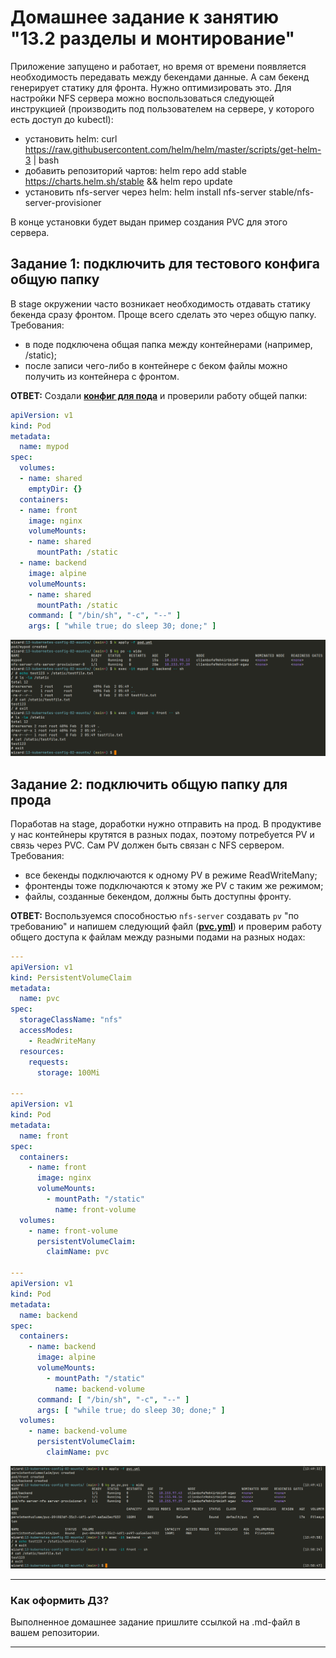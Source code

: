 # Домашнее задание к занятию "13.2 разделы и монтирование"

Приложение запущено и работает, но время от времени появляется необходимость передавать между бекендами данные. А сам бекенд генерирует статику для фронта. Нужно оптимизировать это.
Для настройки NFS сервера можно воспользоваться следующей инструкцией (производить под пользователем на сервере, у которого есть доступ до kubectl):

* установить helm: curl <https://raw.githubusercontent.com/helm/helm/master/scripts/get-helm-3> | bash
* добавить репозиторий чартов: helm repo add stable <https://charts.helm.sh/stable> && helm repo update
* установить nfs-server через helm: helm install nfs-server stable/nfs-server-provisioner

В конце установки будет выдан пример создания PVC для этого сервера.

## Задание 1: подключить для тестового конфига общую папку

В stage окружении часто возникает необходимость отдавать статику бекенда сразу фронтом. Проще всего сделать это через общую папку. Требования:

* в поде подключена общая папка между контейнерами (например, /static);
* после записи чего-либо в контейнере с беком файлы можно получить из контейнера с фронтом.

**ОТВЕТ:** Создали **[конфиг для пода](./pod.yml)** и проверили работу общей папки:  

```yaml
apiVersion: v1
kind: Pod
metadata:
  name: mypod
spec:
  volumes:
  - name: shared
    emptyDir: {}
  containers:
  - name: front
    image: nginx
    volumeMounts:
    - name: shared
      mountPath: /static
  - name: backend
    image: alpine
    volumeMounts:
    - name: shared
      mountPath: /static
    command: [ "/bin/sh", "-c", "--" ]
    args: [ "while true; do sleep 30; done;" ]
```  

[![Screenshot_20220202_125120.png](./Screenshot_20220202_125120.png)](./Screenshot_20220202_125120.png)  

## Задание 2: подключить общую папку для прода

Поработав на stage, доработки нужно отправить на прод. В продуктиве у нас контейнеры крутятся в разных подах, поэтому потребуется PV и связь через PVC. Сам PV должен быть связан с NFS сервером. Требования:

* все бекенды подключаются к одному PV в режиме ReadWriteMany;
* фронтенды тоже подключаются к этому же PV с таким же режимом;
* файлы, созданные бекендом, должны быть доступны фронту.

**ОТВЕТ:** Воспользуемся способностью `nfs-server` создавать `pv` "по требованию" и напишем следующий файл (**[pvc.yml](./pvc.yml)**) и проверим работу общего доступа к файлам между разными подами на разных нодах:  

```yaml
---
apiVersion: v1
kind: PersistentVolumeClaim
metadata:
  name: pvc
spec:
  storageClassName: "nfs"
  accessModes:
    - ReadWriteMany
  resources:
    requests:
      storage: 100Mi

---
apiVersion: v1
kind: Pod
metadata:
  name: front
spec:
  containers:
    - name: front
      image: nginx
      volumeMounts:
        - mountPath: "/static"
          name: front-volume
  volumes:
    - name: front-volume
      persistentVolumeClaim:
        claimName: pvc

---
apiVersion: v1
kind: Pod
metadata:
  name: backend
spec:
  containers:
    - name: backend
      image: alpine
      volumeMounts:
        - mountPath: "/static"
          name: backend-volume
      command: [ "/bin/sh", "-c", "--" ]
      args: [ "while true; do sleep 30; done;" ]
  volumes:
    - name: backend-volume
      persistentVolumeClaim:
        claimName: pvc
```  

[![Screenshot_20220202_135205.png](./Screenshot_20220202_135205.png)](./Screenshot_20220202_135205.png)  

---

### Как оформить ДЗ?

Выполненное домашнее задание пришлите ссылкой на .md-файл в вашем репозитории.

---
